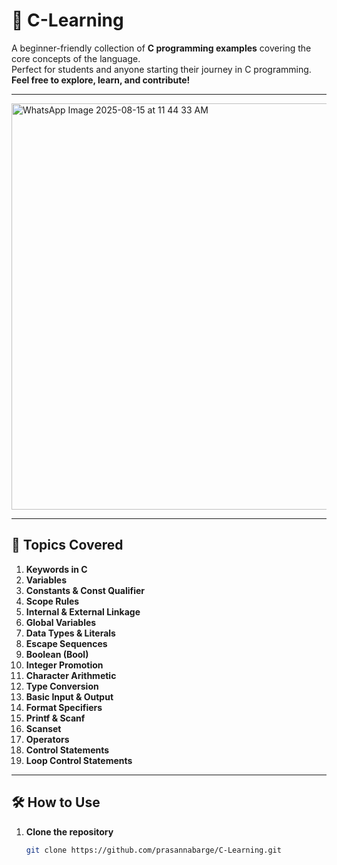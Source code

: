 # 📘  C-Learning

A beginner-friendly collection of **C programming examples** covering the core concepts of the language.  
Perfect for students and anyone starting their journey in C programming.  
**Feel free to explore, learn, and contribute!**

---
<img src="https://github.com/user-attachments/assets/97b2bb72-a08d-4ecc-a37d-1fd3ca28b39b" alt="WhatsApp Image 2025-08-15 at 11 44 33 AM" width="650" height="650" />

---




## 📌 Topics Covered

1. **Keywords in C**
2. **Variables**
3. **Constants & Const Qualifier**
4. **Scope Rules**
5. **Internal & External Linkage**
6. **Global Variables**
7. **Data Types & Literals**
8. **Escape Sequences**
9. **Boolean (Bool)**
10. **Integer Promotion**
11. **Character Arithmetic**
12. **Type Conversion**
13. **Basic Input & Output**
14. **Format Specifiers**
15. **Printf & Scanf**
16. **Scanset**
17. **Operators**
18. **Control Statements**
19. **Loop Control Statements**

---

## 🛠️ How to Use

1. **Clone the repository**
   ```bash
   git clone https://github.com/prasannabarge/C-Learning.git
